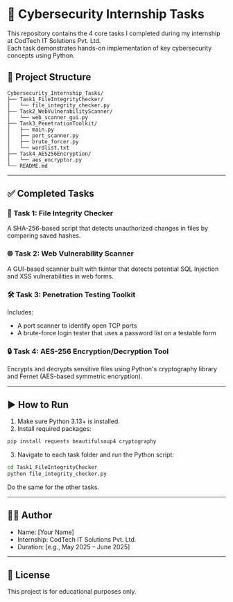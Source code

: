 # 🔐 Cybersecurity Internship Tasks

This repository contains the 4 core tasks I completed during my internship at CodTech IT Solutions Pvt. Ltd.  
Each task demonstrates hands-on implementation of key cybersecurity concepts using Python.

## 📁 Project Structure

```
Cybersecurity_Internship_Tasks/
├── Task1_FileIntegrityChecker/
│   └── file_integrity_checker.py
├── Task2_WebVulnerabilityScanner/
│   └── web_scanner_gui.py
├── Task3_PenetrationToolkit/
│   ├── main.py
│   ├── port_scanner.py
│   ├── brute_forcer.py
│   └── wordlist.txt
├── Task4_AES256Encryption/
│   └── aes_encryptor.py
└── README.md
```

---

## ✅ Completed Tasks

### 🧾 Task 1: File Integrity Checker
A SHA-256-based script that detects unauthorized changes in files by comparing saved hashes.

### 🌐 Task 2: Web Vulnerability Scanner
A GUI-based scanner built with tkinter that detects potential SQL Injection and XSS vulnerabilities in web forms.

### 🛠 Task 3: Penetration Testing Toolkit
Includes:
- A port scanner to identify open TCP ports
- A brute-force login tester that uses a password list on a testable form

### 🔒 Task 4: AES-256 Encryption/Decryption Tool
Encrypts and decrypts sensitive files using Python's cryptography library and Fernet (AES-based symmetric encryption).

---

## ▶️ How to Run

1. Make sure Python 3.13+ is installed.
2. Install required packages:

```bash
pip install requests beautifulsoup4 cryptography
```

3. Navigate to each task folder and run the Python script:

```bash
cd Task1_FileIntegrityChecker
python file_integrity_checker.py
```

Do the same for the other tasks.

---

## 👨‍💻 Author

- Name: [Your Name]
- Internship: CodTech IT Solutions Pvt. Ltd.
- Duration: [e.g., May 2025 – June 2025]

---

## 📜 License

This project is for educational purposes only.
